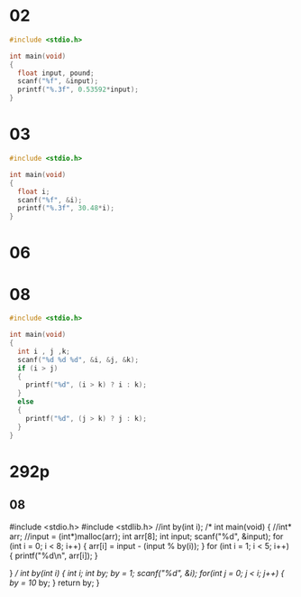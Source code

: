 # 02
```c
#include <stdio.h>

int main(void)
{
  float input, pound;
  scanf("%f", &input);
  printf("%.3f", 0.53592*input);
}
```
# 03
```c
#include <stdio.h>

int main(void)
{
  float i;
  scanf("%f", &i);
  printf("%.3f", 30.48*i);
}
```

# 06

# 08
```c
#include <stdio.h>

int main(void)
{
  int i , j ,k;
  scanf("%d %d %d", &i, &j, &k);
  if (i > j)
  {
    printf("%d", (i > k) ? i : k); 
  }
  else
  {
    printf("%d", (j > k) ? j : k);
  }
}
```

# 292p

## 08

#include <stdio.h>
#include <stdlib.h>
//int by(int i);
/*
int main(void)
{
  //int* arr;
  //input = (int*)malloc(arr);
  int arr[8];
  int input;
  scanf("%d", &input);
  for (int i = 0;  i < 8; i++)
  {
    arr[i] = input - (input % by(i));
  }
  for (int i = 1; i < 5; i++)
  {
    printf("%d\n", arr[i]);
  }
  
}
*/
int by(int i)
{
  int i;
  int by;
  by = 1;
  scanf("%d", &i);
  for(int j = 0; j < i; j++)
  {
    by = 10* by;
  }
  return by;
}
